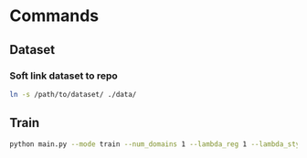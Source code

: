 # Commands

## Dataset

### Soft link dataset to repo

~~~bash
ln -s /path/to/dataset/ ./data/
~~~

## Train

~~~bash
python main.py --mode train --num_domains 1 --lambda_reg 1 --lambda_sty 1 --lambda_ds 1 --lambda_cyc 1 --batch_size 1 --val_batch_size 8 --lr 2e-4 --train_img_dir /path/to/train/dataset/ --val_img_dir /path/to/val/dataset/
~~~
